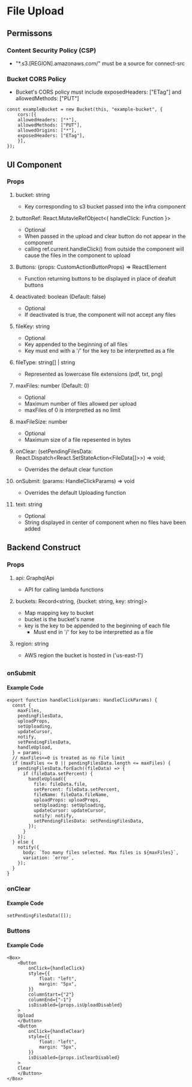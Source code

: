 # File Upload

## Permissons

### Content Security Policy (CSP)

* "*.s3.[REGION].amazonaws.com/" must be a source for connect-src

### Bucket CORS Policy

* Bucket's CORS policy must include exposedHeaders: ["ETag"] and allowedMethods: ["PUT"]

``` 
const exampleBucket = new Bucket(this, "example-bucket", {
    cors:[{
    allowedHeaders: ["*"],
    allowedMethods: ["PUT"],
    allowedOrigins: ["*"],
    exposedHeaders: ["ETag"],
    }],
});
```

## UI Component

### Props

1. bucket: string

    * Key corresponding to s3 bucket passed into the infra component

2. buttonRef: React.MutavleRefObject<{ handleClick: Function }>

    * Optional
    * When passed in the upload and clear button do not appear in the component
    * calling ref.current.handleClick() from outside the component will cause the files in the component to upload

3. Buttons: (props: CustomActionButtonProps) => ReactElement

    * Function returning buttons to be displayed in place of deafult buttons

4. deactivated: boolean (Default: false)

    * Optional
    * If deactivated is true, the component will not accept any files

5. fileKey: string

    * Optional
    * Key appended to the beginning of all files
    * Key must end with a '/' for the key to be interpretted as a file

6. fileType: string[] | string
    
    * Represented as lowercase file extensions (pdf, txt, png)

7. maxFiles: number (Default: 0)

    * Optional
    * Maximum number of files allowed per upload
    * maxFiles of 0 is interpretted as no limit

8. maxFileSize: number

    * Optional
    * Maximum size of a file repesented in bytes

9. onClear: (setPendingFilesData: React.Dispatch<React.SetStateAction<FileData[]>>) => void;

    * Overrides the default clear function

10. onSubmit: (params: HandleClickParams) => void

    * Overrides the default Uploading function

12. text: string

    * Optional
    * String displayed in center of component when no files have been added

## Backend Construct

### Props

1. api: GraphqlApi

    * API for calling lambda functions

2. buckets: Record<string, {bucket: string, key: string}>

    * Map mapping key to bucket
    * bucket is the bucket's name
    * key is the key to be appended to the beginning of each file
        * Must end in '/' for key to be interpretted as a file
    
3. region: string

    * AWS region the bucket is hosted in ('us-east-1')

##

### onSubmit

#### Example Code


```
export function handleClick(params: HandleClickParams) {
  const {
    maxFiles,
    pendingFilesData,
    uploadProps,
    setUploading,
    updateCursor,
    notify,
    setPendingFilesData,
    handleUpload,
  } = params;
  // maxFiles<=0 is treated as no file limit
  if (maxFiles <= 0 || pendingFilesData.length <= maxFiles) {
    pendingFilesData.forEach((fileData) => {
      if (fileData.setPercent) {
        handleUpload({
          file: fileData.file,
          setPercent: fileData.setPercent,
          fileName: fileData.fileName,
          uploadProps: uploadProps,
          setUploading: setUploading,
          updateCursor: updateCursor,
          notify: notify,
          setPendingFilesData: setPendingFilesData,
        });
      }
    });
  } else {
    notify({
      body: `Too many files selected. Max files is ${maxFiles}`,
      variation: `error`,
    });
  }
}
```

### onClear

#### Example Code

```
setPendingFilesData([]);
```

### Buttons

#### Example Code

```
<Box>
    <Button
        onClick={handleClick}
        style={{
            float: "left",
            margin: "5px",
        }}
        columnStart={"2"}
        columnEnd={"-1"}
        isDisabled={props.isUploadDisabled}
    >
    Upload
    </Button>
    <Button
        onClick={handleClear}
        style={{
            float: "left",
            margin: "5px",
        }}
        isDisabled={props.isClearDisabled}
    >
    Clear
    </Button>
</Box>
```
